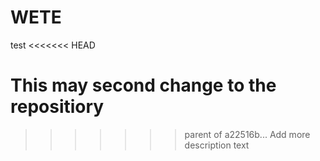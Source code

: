 # WETE
test
<<<<<<< HEAD

This may second change to the repositiory
=======
>>>>>>> parent of a22516b... Add more description text
